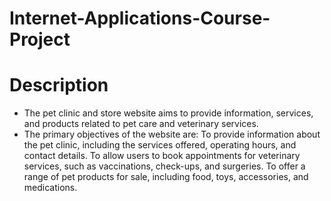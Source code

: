 # Internet-Applications-Course-Project

# Description
- The pet clinic and store website aims to provide
 information, services, and products related to pet care
 and veterinary services. 
- The primary objectives of the website are:
 To provide information about the pet clinic, including the
 services offered, operating hours, and contact details.
 To allow users to book appointments for veterinary
 services, such as vaccinations, check-ups, and surgeries.
 To offer a range of pet products for sale, including food,
 toys, accessories, and medications.


